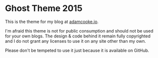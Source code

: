 # Ghost Theme 2015

This is the theme for my blog at [adamcooke.io](https://adamcooke.io). 

I'm afraid this theme is not for public consumption and should not be used for your own blogs. The design &
code behind it remain fully copyrighted and I do not grant any licenses to use it on any site other than 
my own.

Please don't be tempeted to use it just because it is available on GitHub.
